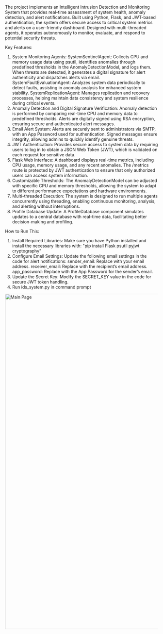 The project implements an Intelligent Intrusion Detection and Monitoring System that provides real-time assessment of system health, anomaly detection, and alert notifications. Built using Python, Flask, and JWT-based authentication, the system offers secure access to critical system metrics and alerts on a user-friendly dashboard. Designed with multi-threaded agents, it operates autonomously to monitor, evaluate, and respond to potential security threats.

Key Features:
1. System Monitoring Agents:
  SystemSentinelAgent: Collects CPU and memory usage data using psutil, identifies anomalies through predefined thresholds in the AnomalyDetectionModel, and logs them. When threats are detected, it generates a digital signature for alert authenticity and dispatches alerts via email.
  SystemFaultEvaluationAgent: Analyzes system data periodically to detect faults, assisting in anomaly analysis for enhanced system stability.
  SystemReplicationAgent: Manages replication and recovery processes, helping maintain data consistency and system resilience during critical events.
3. Anomaly Detection and Digital Signature Verification:
  Anomaly detection is performed by comparing real-time CPU and memory data to predefined thresholds. Alerts are digitally signed using RSA encryption, ensuring secure and authenticated alert messages.
4. Email Alert System:
  Alerts are securely sent to administrators via SMTP, with an App Password used for authentication. Signed messages ensure integrity, allowing admins to quickly identify genuine threats.
5. JWT Authentication:
  Provides secure access to system data by requiring users to log in to obtain a JSON Web Token (JWT), which is validated on each request for sensitive data.
5. Flask Web Interface:
  A dashboard displays real-time metrics, including CPU usage, memory usage, and any recent anomalies. The /metrics route is protected by JWT authentication to ensure that only authorized users can access system information.
6. Customizable Thresholds:
  The AnomalyDetectionModel can be adjusted with specific CPU and memory thresholds, allowing the system to adapt to different performance expectations and hardware environments.
7. Multi-threaded Execution:
  The system is designed to run multiple agents concurrently using threading, enabling continuous monitoring, analysis, and alerting without interruptions.
8. Profile Database Update:
  A ProfileDatabase component simulates updates to a central database with real-time data, facilitating better decision-making and profiling.


How to Run This:
1. Install Required Libraries: Make sure you have Python installed and install the necessary libraries with:
  "pip install Flask psutil pyjwt cryptography"
2. Configure Email Settings: Update the following email settings in the code for alert notifications:
  sender_email: Replace with your email address.
  receiver_email: Replace with the recipient’s email address.
  app_password: Replace with the App Password for the sender’s email.
3. Update the Secret Key: Modify the SECRET_KEY value in the code for secure JWT token handling.
4. Run ids_system.py in command prompt

<img width="1105" alt="Main Page" src="https://github.com/user-attachments/assets/8e7036fd-a5ec-4ab6-8526-2a8b414e38eb">

